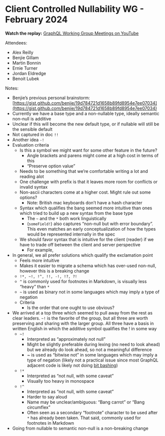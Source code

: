 # Client Controlled Nullability WG - February 2024

**Watch the replay:**
[GraphQL Working Group Meetings on YouTube](https://www.youtube.com/watch?v=bFAyD8AiEcg&list=PLP1igyLx8foFPThkIGEUVbne2_DBwgQke)

Attendees:

- Alex Reilly
- Benjie Gillam
- Martin Bonnin
- Ernie Turner
- Jordan Eldredge
- Benoit Lubek

Notes:

- Benjie’s previous personal brainstorm:
  [https://gist.github.com/benjie/19d784721d1658b89fd8954e7ee07034](https://gist.github.com/benjie/19d784721d1658b89fd8954e7ee07034)
- Currently we have a base type and a non-nullable type, ideally semantic
  non-null is additive
- Unclear if this will become the new default type, or if nullable will still be
  the sensible default
- Not captured in doc `!!`
- Another idea `-!`
- Evaluation criteria
  - Is this a symbol we might want for some other feature in the future?
    - Angle brackets and parens might come at a high cost in terms of this
    - “Preserve option value”
  - Needs to be something that we’re comfortable writing a lot and reading alot
  - One challenge with prefix is that it leaves more room for conflicts or
    invalid syntax
  - Non-ascii characters come at a higher cost. Might rule out some options?
    - Note: British mac keyboards don’t have a hash character
  - Syntax which qualifies the bang seemed more intuitive than ones which tried
    to build up a new syntax from the base type
    - The `~` and the `*` both work linguistically
    - (`someField!`) also captures “non-null but with error boundary”. This even
      matches an early conceptualization of how the types would be represented
      internally in the spec
  - We should favor syntax that is intuitive for the client (reader) if we have
    to trade off between the client and server perspective
    - For example,
- In general, we all prefer solutions which qualify the exclamation point
  - Feels more intuitive
  - Makes it easier to migrate a schema which has over-used non-null, however
    this is a breaking change
  - `!*, ~!, !^, !!, -!, !?, ?!`
  - `^` is commonly used for footnotes in Markdown, is visually less “heavy”
    than `*`
  - `~` is used as binary not in some languages which may imply a type of
    negation
  - Criteria
    - Is the order that one ought to use obvious?
- We arrived at a top three which seemed to pull away from the rest as clear
  leaders. `~!` is the favorite of the group, but all three are worth preserving
  and sharing with the larger group. All three have a basis in written English
  in which the additive symbol qualifies the ! in some way
  - `~!`
    - Interpreted as “approximately not null”
    - Might be slightly preferable during lexing (no need to look ahead) but we
      already do look ahead, so not a meaningful difference
    - ~ is used as “bitwise not” in some languages which may imply a type of
      negation (likely not a practical issue since most GraphQL adjacent code is
      likely not doing
      [bit bashing](http://www.catb.org/jargon/html/B/bit-bashing.html))
  - `!*`
    - Interpreted as “not null, with some caveat”
    - Visually too heavy in monospace
  - `!^`
    - Interpreted as “not null, with some caveat”
    - Harder to say aloud
    - Name may be unclear/ambiguous: “Bang carrot” or “Bang circumflex”
    - Often seen as a secondary “footnote” character to be used after `*` has
      already been taken. That said, commonly used for footnotes in Markdown
- Going from nullable to semantic non-null is a non-breaking change
